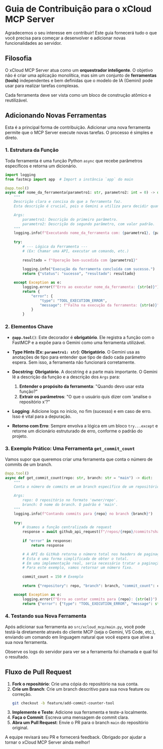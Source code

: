 # Guia de Contribuição para o xCloud MCP Server

Agradecemos o seu interesse em contribuir! Este guia fornecerá tudo o que você precisa para começar a desenvolver e adicionar novas funcionalidades ao servidor.

## Filosofia

O xCloud MCP Server atua como um **orquestrador inteligente**. O objetivo não é criar uma aplicação monolítica, mas sim um conjunto de **ferramentas (tools)** independentes e bem definidas que o modelo de IA (Gemini) pode usar para realizar tarefas complexas.

Cada ferramenta deve ser vista como um bloco de construção atômico e reutilizável.

## Adicionando Novas Ferramentas

Esta é a principal forma de contribuição. Adicionar uma nova ferramenta permite que o MCP Server execute novas tarefas. O processo é simples e direto.

### 1. Estrutura da Função

Toda ferramenta é uma função Python `async` que recebe parâmetros específicos e retorna um dicionário.

```python
import logging
from fastmcp import app  # Import a instância `app` do main

@app.tool()
async def nome_da_ferramenta(parametro1: str, parametro2: int = 0) -> dict:
    """
    Descrição clara e concisa do que a ferramenta faz. 
    Esta descrição é crucial, pois o Gemini a utiliza para decidir quando usar a ferramenta.

    Args:
        parametro1: Descrição do primeiro parâmetro.
        parametro2: Descrição do segundo parâmetro, com valor padrão.
    """
    logging.info(f"Executando nome_da_ferramenta com: {parametro1}, {parametro2}")
    
    try:
        # --- Lógica da Ferramenta ---
        # (Ex: Chamar uma API, executar um comando, etc.)
        
        resultado = f"Operação bem-sucedida com {parametro1}"
        
        logging.info("Execução da ferramenta concluída com sucesso.")
        return {"status": "sucesso", "resultado": resultado}

    except Exception as e:
        logging.error(f"Erro ao executar nome_da_ferramenta: {str(e)}")
        return {
            "error": {
                "type": "TOOL_EXECUTION_ERROR",
                "message": f"Falha na execução da ferramenta: {str(e)}"
            }
        }
```

### 2. Elementos Chave

- **`@app.tool()`**: Este decorador é **obrigatório**. Ele registra a função com o FastMCP e a expõe para o Gemini como uma ferramenta utilizável.

- **Type Hints (Ex: `parametro1: str`)**: **Obrigatório**. O Gemini usa as anotações de tipo para entender que tipo de dado cada parâmetro espera. Sem isso, a ferramenta não funcionará corretamente.

- **Docstring**: **Obrigatório**. A docstring é a parte mais importante. O Gemini lê a descrição da função e a descrição dos `Args` para:
    1.  **Entender o propósito da ferramenta**: "Quando devo usar esta função?"
    2.  **Extrair os parâmetros**: "O que o usuário quis dizer com 'analise o repositório x'?"

- **Logging**: Adicione logs no início, no fim (sucesso) e em caso de erro. Isso é vital para a depuração.

- **Retorno com Erro**: Sempre envolva a lógica em um bloco `try...except` e retorne um dicionário estruturado de erro, conforme o padrão do projeto.

### 3. Exemplo Prático: Uma Ferramenta `get_commit_count`

Vamos supor que queremos criar uma ferramenta que conta o número de commits de um branch.

```python
@app.tool()
async def get_commit_count(repo: str, branch: str = "main") -> dict:
    """
    Conta o número de commits em um branch específico de um repositório.

    Args:
        repo: O repositório no formato 'owner/repo'.
        branch: O nome do branch. O padrão é 'main'.
    """
    logging.info(f"Contando commits para {repo} no branch {branch}")
    
    try:
        # Usamos a função centralizada de request
        response = await github_api_request(f"/repos/{repo}/commits?sha={branch}&per_page=1")
        
        if "error" in response:
            return response

        # A API do GitHub retorna o número total nos headers de paginação
        # Esta é uma forma simplificada de obter o total.
        # Em uma implementação real, seria necessário tratar a paginação.
        # Para este exemplo, vamos retornar um número fixo.
        
        commit_count = 150 # Exemplo
        
        return {"repository": repo, "branch": branch, "commit_count": commit_count}

    except Exception as e:
        logging.error(f"Erro ao contar commits para {repo}: {str(e)}")
        return {"error": {"type": "TOOL_EXECUTION_ERROR", "message": str(e)}}
```

### 4. Testando sua Nova Ferramenta

Após adicionar sua ferramenta ao `src/xcloud_mcp/main.py`, você pode testá-la diretamente através do cliente MCP (seja o Gemini, VS Code, etc.), enviando um comando em linguagem natural que você espera que ative a sua nova ferramenta.

Observe os logs do servidor para ver se a ferramenta foi chamada e qual foi o resultado.

## Fluxo de Pull Request

1.  **Fork o repositório**: Crie uma cópia do repositório na sua conta.
2.  **Crie um Branch**: Crie um branch descritivo para sua nova feature ou correção.
    ```sh
    git checkout -b feature/add-commit-counter-tool
    ```
3.  **Implemente e Teste**: Adicione sua ferramenta e teste-a localmente.
4.  **Faça o Commit**: Escreva uma mensagem de commit clara.
5.  **Abra um Pull Request**: Envie o PR para o branch `main` do repositório original.

A equipe revisará seu PR e fornecerá feedback. Obrigado por ajudar a tornar o xCloud MCP Server ainda melhor!